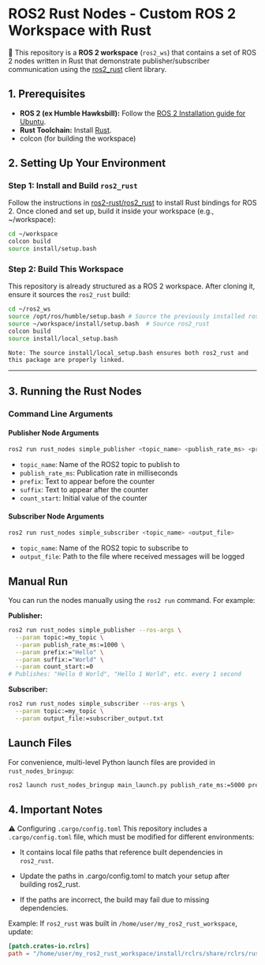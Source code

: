 # ROS2 Rust Nodes - Custom ROS 2 Workspace with Rust

🚀 This repository is a **ROS 2 workspace** (`ros2_ws`) that contains a set of ROS 2 nodes written in Rust that demonstrate publisher/subscriber communication using the [ros2_rust](https://github.com/ros2-rust/ros2_rust) client library.

## 1. Prerequisites

- **ROS 2 (ex Humble Hawksbill):** Follow the [ROS 2 Installation guide for Ubuntu](https://docs.ros.org/en/humble/Installation/Ubuntu-Install-Debs.html).
- **Rust Toolchain:** Install [Rust](https://www.rust-lang.org/tools/install).
- colcon (for building the workspace)


## 2. Setting Up Your Environment

### Step 1: Install and Build `ros2_rust`

Follow the instructions in [ros2-rust/ros2_rust](https://github.com/ros2-rust/ros2_rust) to install Rust bindings for ROS 2.
Once cloned and set up, build it inside your workspace (e.g., ~/workspace):

```bash
cd ~/workspace
colcon build
source install/setup.bash
```

### Step 2: Build This Workspace

This repository is already structured as a ROS 2 workspace. After cloning it, ensure it sources the `ros2_rust` build:

```bash
cd ~/ros2_ws
source /opt/ros/humble/setup.bash # Source the previously installed ros2 humble setup files
source ~/workspace/install/setup.bash  # Source ros2_rust
colcon build
source install/local_setup.bash
```
``Note: The source install/local_setup.bash ensures both ros2_rust and this package are properly linked.``

---

## 3. Running the Rust Nodes

### Command Line Arguments

#### Publisher Node Arguments
```bash
ros2 run rust_nodes simple_publisher <topic_name> <publish_rate_ms> <prefix> <suffix> <count_start>
```
- `topic_name`: Name of the ROS2 topic to publish to
- `publish_rate_ms`: Publication rate in milliseconds
- `prefix`: Text to appear before the counter
- `suffix`: Text to appear after the counter
- `count_start`: Initial value of the counter

#### Subscriber Node Arguments
```bash
ros2 run rust_nodes simple_subscriber <topic_name> <output_file>
```
- `topic_name`: Name of the ROS2 topic to subscribe to
- `output_file`: Path to the file where received messages will be logged


## Manual Run
You can run the nodes manually using the `ros2 run` command. For example:

**Publisher:**
```bash
ros2 run rust_nodes simple_publisher --ros-args \
  --param topic:=my_topic \
  --param publish_rate_ms:=1000 \
  --param prefix:="Hello" \
  --param suffix:="World" \
  --param count_start:=0
# Publishes: "Hello 0 World", "Hello 1 World", etc. every 1 second
```

**Subscriber:**
```bash
ros2 run rust_nodes simple_subscriber --ros-args \
  --param topic:=my_topic \
  --param output_file:=subscriber_output.txt
```

## Launch Files

For convenience, multi-level Python launch files are provided in `rust_nodes_bringup`:

```bash
ros2 launch rust_nodes_bringup main_launch.py publish_rate_ms:=5000 prefix:=Hi suffix:=There count_start:=10
```


## 4. Important Notes
⚠ Configuring `.cargo/config.toml`
This repository includes a `.cargo/config.toml` file, which must be modified for different environments:

- It contains local file paths that reference built dependencies in `ros2_rust`.

- Update the paths in .cargo/config.toml to match your setup after building ros2_rust.

- If the paths are incorrect, the build may fail due to missing dependencies.

Example:
If `ros2_rust` was built in `/home/user/my_ros2_rust_workspace`, update:

```toml
[patch.crates-io.rclrs]
path = "/home/user/my_ros2_rust_workspace/install/rclrs/share/rclrs/rust"
```

